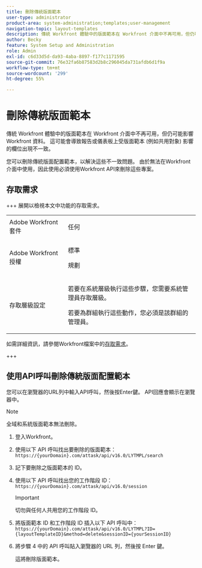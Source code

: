 ```yaml
---
title: 刪除傳統版面範本
user-type: administrator
product-area: system-administration;templates;user-management
navigation-topic: layout-templates
description: 傳統 Workfront 體驗中的版面範本在 Workfront 介面中不再可用，但仍可能影響 Workfront 資料。 這可能會導致報告或儀表板上受版面範本 (例如共用對象) 影響的欄位出現不一致。
author: Becky
feature: System Setup and Administration
role: Admin
exl-id: c6d33d5d-da93-4aba-8897-f177c1171595
source-git-commit: 76e32fa6b87583d2b8c296045da731afdb6d1f9a
workflow-type: tm+mt
source-wordcount: '299'
ht-degree: 55%

---
```


# 刪除傳統版面範本

傳統 Workfront 體驗中的版面範本在 Workfront 介面中不再可用，但仍可能影響 Workfront 資料。 這可能會導致報告或儀表板上受版面範本 (例如共用對象) 影響的欄位出現不一致。

您可以刪除傳統版面配置範本，以解決這些不一致問題。 由於無法在Workfront介面中使用，因此使用必須使用Workfront API來刪除這些專案。

## 存取需求

+++ 展開以檢視本文中功能的存取需求。

<table style="table-layout:auto"> 
 <col> 
 <col> 
 <tbody> 
  <tr> 
   <td>Adobe Workfront套件</td> 
   <td><p>任何</p></td> 
  </tr> 
  <tr> 
   <td>Adobe Workfront授權</td> 
   <td><p>標準</p>
       <p>規劃</p></td>
  </tr> 
  </tr> 
  <tr> 
   <td>存取層級設定</td> 
   <td> <p>若要在系統層級執行這些步驟，您需要系統管理員存取層級。</p>
        <p>若要為群組執行這些動作，您必須是該群組的管理員。</p> </td> 
  </tr> 
 </tbody> 
</table>

如需詳細資訊，請參閱Workfront檔案中的[存取需求](/help/quicksilver/administration-and-setup/add-users/access-levels-and-object-permissions/access-level-requirements-in-documentation.md)。

+++

## 使用API呼叫刪除傳統版面配置範本

您可以在瀏覽器的URL列中輸入API呼叫，然後按Enter鍵。 API回應會顯示在瀏覽器中。

>[!NOTE]
>
>全域和系統版面範本無法刪除。

1. 登入Workfront。
1. 使用以下 API 呼叫找出要刪除的版面範本：
   `https://{yourDomain}.com/attask/api/v16.0/LYTMPL/search`
1. 記下要刪除之版面範本的 ID。
1. 使用以下 API 呼叫找出您的工作階段 ID：
   `https://{yourDomain}.com/attask/api/v16.0/session`

   >[!IMPORTANT]
   >
   >切勿與任何人共用您的工作階段 ID。

1. 將版面範本 ID 和工作階段 ID 插入以下 API 呼叫中：
   `https://{yourDomain}.com/attask/api/v16.0/LYTMPL?ID={layoutTemplateID}&method=delete&sessionID={yourSessionID}`
1. 將步驟 4 中的 API 呼叫貼入瀏覽器的 URL 列，然後按 Enter 鍵。

   這將刪除版面範本。
